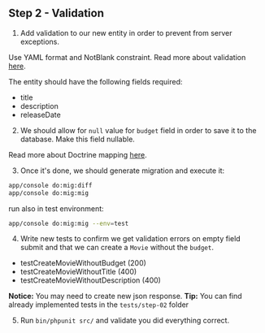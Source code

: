 ## Step 2 - Validation

1. Add validation to our new entity in order to prevent from server exceptions.

Use YAML format and NotBlank constraint. Read more about validation [here](http://symfony.com/doc/current/book/validation.html).

The entity should have the following fields required:

* title
* description
* releaseDate

2. We should allow for `null` value for `budget` field in order to save it to the database. Make this field nullable.

Read more about Doctrine mapping [here](http://doctrine-orm.readthedocs.org/en/latest/reference/yaml-mapping.html).

3. Once it's done, we should generate migration and execute it:

```bash
app/console do:mig:diff
app/console do:mig:mig
```
run also in test environment:

```bash
app/console do:mig:mig --env=test
```

4. Write new tests to confirm we get validation errors on empty field submit and that we can create a `Movie` without the `budget`.

* testCreateMovieWithoutBudget (200)
* testCreateMovieWithoutTitle (400)
* testCreateMovieWithoutDescription (400)

**Notice:** You may need to create new json response.
**Tip:** You can find already implemented tests in the `tests/step-02` folder

5. Run `bin/phpunit src/` and validate you did everything correct.

